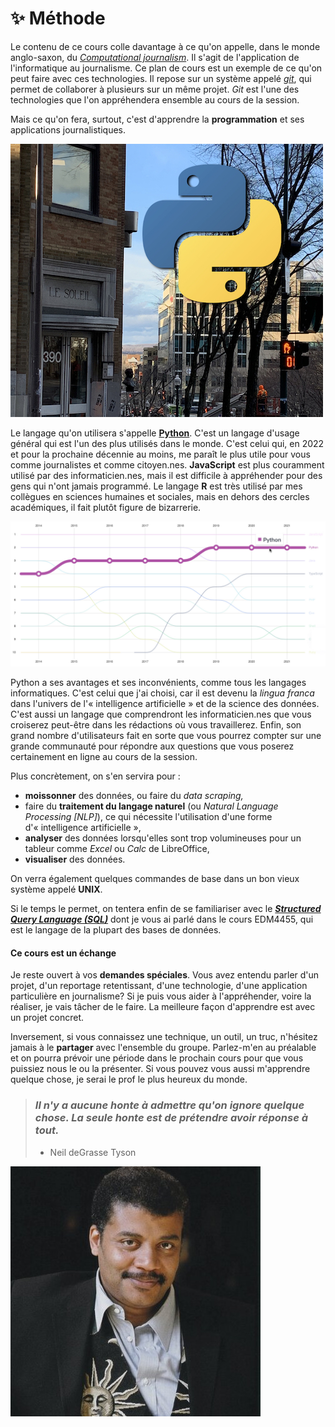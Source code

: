 # ✨ Méthode

Le contenu de ce cours colle davantage à ce qu'on appelle, dans le monde anglo-saxon, du [_Computational journalism_](https://cj2020.northeastern.edu). Il s'agit de l'application de l'informatique au journalisme. Ce plan de cours est un exemple de ce qu'on peut faire avec ces technologies. Il repose sur un système appelé [_git_](https://fr.wikipedia.org/wiki/Git), qui permet de collaborer à plusieurs sur un même projet. _Git_ est l'une des technologies que l'on appréhendera ensemble au cours de la session.

Mais ce qu'on fera, surtout, c'est d'apprendre la **programmation** et ses applications journalistiques.

![Au premier-plan, l'Immeuble où le quotidien Le Soleil était situé entre 1928 et 1994 avec, au fond, l'immeuble où la rédaction du journal est située aujourd'hui. Le logo de Python symbolise l'utilisation de la programmation à des fins journalistiques.](../.gitbook/assets/python-soleil.jpg)

Le langage qu'on utilisera s'appelle [**Python**](https://www.python.org). C'est un langage d'usage général qui est l'un des plus utilisés dans le monde. C'est celui qui, en 2022 et pour la prochaine décennie au moins, me paraît le plus utile pour vous comme journalistes et comme citoyen.nes. **JavaScript** est plus couramment utilisé par des informaticien.nes, mais il est difficile à appréhender pour des gens qui n'ont jamais programmé. Le langage **R** est très utilisé par mes collègues en sciences humaines et sociales, mais en dehors des cercles académiques, il fait plutôt figure de bizarrerie.

![Les langages les plus populaires utilisés dans Github, site de travail collaboratif, de contrôle de versions et de partage de code informatique, au cours des huit dernières années (source: Octoverse Report 2021).](../.gitbook/assets/octoverse.jpeg)

Python a ses avantages et ses inconvénients, comme tous les langages informatiques. C'est celui que j'ai choisi, car il est devenu la _lingua franca_ dans l'univers de l'« intelligence artificielle » et de la science des données. C'est aussi un langage que comprendront les informaticien.nes que vous croiserez peut-être dans les rédactions où vous travaillerez. Enfin, son grand nombre d'utilisateurs fait en sorte que vous pourrez compter sur une grande communauté pour répondre aux questions que vous poserez certainement en ligne au cours de la session.

Plus concrètement, on s'en servira pour :

* **moissonner** des données, ou faire du _data scraping,_
* faire du **traitement du langage naturel** (ou _Natural Language Processing \[NLP]_), ce qui nécessite l'utilisation d'une forme d'« intelligence artificielle »,
* **analyser** des données lorsqu'elles sont trop volumineuses pour un tableur comme _Excel_ ou _Calc_ de LibreOffice,
* **visualiser** des données.

On verra également quelques commandes de base dans un bon vieux système appelé **UNIX**.

Si le temps le permet, on tentera enfin de se familiariser avec le [_**Structured Query Language (SQL)**_](https://fr.wikipedia.org/wiki/Structured\_Query\_Language) dont je vous ai parlé dans le cours EDM4455, qui est le langage de la plupart des bases de données.

#### Ce cours est un échange

Je reste ouvert à vos **demandes spéciales**. Vous avez entendu parler d'un projet, d'un reportage retentissant, d'une technologie, d'une application particulière en journalisme? Si je puis vous aider à l'appréhender, voire la réaliser, je vais tâcher de le faire. La meilleure façon d'apprendre est avec un projet concret.

Inversement, si vous connaissez une technique, un outil, un truc, n'hésitez jamais à le **partager** avec l'ensemble du groupe. Parlez-m'en au préalable et on pourra prévoir une période dans le prochain cours pour que vous puissiez nous le ou la présenter. Si vous pouvez vous aussi m'apprendre quelque chose, je serai le prof le plus heureux du monde.

> ### _Il n'y a aucune honte à admettre qu'on ignore quelque chose. La seule honte est de prétendre avoir réponse à tout._
>
> * Neil deGrasse Tyson

![](../.gitbook/assets/NeilDTyson.jpg)
